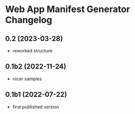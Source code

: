 Web App Manifest Generator Changelog
====================================

0.2 (2023-03-28)
------------------

- reworked structure


0.1b2 (2022-11-24)
------------------

- nicer samples


0.1b1 (2022-07-22)
------------------

- first published version
